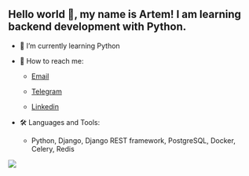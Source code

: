 ## Hello world 👋, my name is Artem! I am learning backend development with Python.

- 🐍 I’m currently learning Python

- 📨 How to reach me:

  - [Email](mailto:artem38skull@yandex.ru)

  - [Telegram](https://t.me/p_artyoms)
 
  - [Linkedin](https://www.linkedin.com/in/p-artyom/)

- 🛠 Languages and Tools:

  - Python, Django, Django REST framework, PostgreSQL, Docker, Celery, Redis

![](https://komarev.com/ghpvc/?username=p-artyom)
